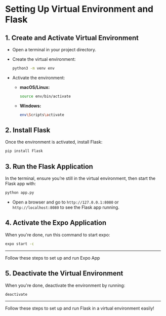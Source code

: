 
# Setting Up Virtual Environment and Flask

## 1. Create and Activate Virtual Environment

- Open a terminal in your project directory.

- Create the virtual environment:
  ```bash
  python3 -m venv env
  ```

- Activate the environment:
  - **macOS/Linux:** 
    ```bash
    source env/bin/activate
    ```
  - **Windows:** 
    ```bash
    env\Scripts\activate
    ```

## 2. Install Flask

Once the environment is activated, install Flask:
```bash
pip install Flask
```

## 3. Run the Flask Application

In the terminal, ensure you’re still in the virtual environment, then start the Flask app with:
```bash
python app.py
```

- Open a browser and go to `http://127.0.0.1:8080` or `http://localhost:8080` to see the Flask app running.

## 4. Activate the Expo Application

When you're done, run this command to start expo:
```bash
expo start -c
```

---

Follow these steps to set up and run Expo App

## 5. Deactivate the Virtual Environment

When you're done, deactivate the environment by running:
```bash
deactivate
```

---

Follow these steps to set up and run Flask in a virtual environment easily!


